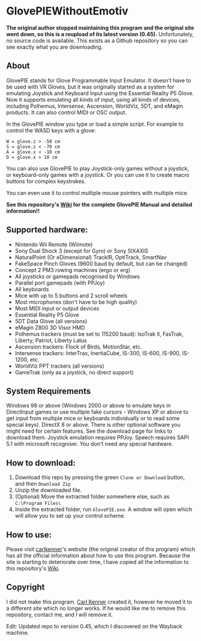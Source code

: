 # GlovePIEWithoutEmotiv
**The original author stopped maintaining this program and the original site went down, so this is a reupload of its latest version (0.45).** Unfortunately, no source code is available. This exists as a Github repository so you can see exactly what you are downloading.

## About
GlovePIE stands for Glove Programmable Input Emulator. It doesn't have to be used with VR Gloves, but it was originally started as a system for emulating Joystick and Keyboard Input using the Essential Reality P5 Glove. Now it supports emulating all kinds of input, using all kinds of devices, including Polhemus, Intersense, Ascension, WorldViz, 5DT, and eMagin products. It can also control MIDI or OSC output.

In the GlovePIE window you type or load a simple script. For example to control the WASD keys with a glove:
```
W = glove.z > -50 cm  
S = glove.z < -70 cm  
A = glove.x < -10 cm  
D = glove.x > 10 cm  
```
You can also use GlovePIE to play Joystick-only games without a joystick, or keyboard-only games with a joystick. Or you can use it to create macro buttons for complex keystrokes.

You can even use it to control multiple mouse pointers with multiple mice.

**See this repository's [Wiki](https://github.com/Ravbug/GlovePIE/wiki) for the complete GlovePIE Manual and detailed information!!**

## Supported hardware:
* Nintendo Wii Remote (Wiimote)
* Sony Dual Shock 3 (except for Gyro) or Sony SIXAXIS
* NaturalPoint (Or eDimensional) TrackIR, OptiTrack, SmartNav
* FakeSpace Pinch Gloves (9600 baud by default, but can be changed)
* Concept 2 PM3 rowing machines (ergo or erg)
* All joysticks or gamepads recognised by Windows
* Parallel port gamepads (with PPJoy)
* All keyboards
* Mice with up to 5 buttons and 2 scroll wheels
* Most microphones (don't have to be high quality)
* Most MIDI input or output devices
* Essential Reality P5 Glove
* 5DT Data Glove (all versions)
* eMagin Z800 3D Visor HMD
* Polhemus trackers (must be set to 115200 baud): IsoTrak II, FasTrak, Liberty, Patriot, Liberty Latus
* Ascension trackers: Flock of Birds, MotionStar, etc.
* Intersense trackers: InterTrax, InertiaCube, IS-300, IS-600, IS-900, IS-1200, etc.
* WorldViz PPT trackers (all versions)
* GameTrak (only as a joystick, no direct support)

## System Requirements
Windows 98 or above (Windows 2000 or above to emulate keys in DirectInput games or use multiple fake cursors - Windows XP or above to get input from multiple mice or keyboards individually or to read some special keys).
DirectX 8 or above.
There is other optional software you might need for certain features. See the download page for links to download them. Joystick emulation requires PPJoy. Speech requires SAPI 5.1 with microsoft recogniser.
You don't need any special hardware.

## How to download:
1) Download this repo by pressing the green ``Clone or Download`` button, and then ``Download Zip``
2) Unzip the downloaded file.
3) (Optional) Move the extracted folder somewhere else, such as ``C:\Program Files\``
4) Inside the extracted folder, run ``GlovePIE.exe``. A window will open which will allow you to set up your control scheme.

## How to use:
Please visit [carlkenner](https://sites.google.com/site/carlkenner/glovepie)'s website (the original creator of this program) which has all the official information about how to use this program. Because the site is starting to deteriorate over time, I have copied all the information to this repository's [Wiki](https://github.com/Ravbug/GlovePIE/wiki).

## Copyright
I did not make this program. [Carl Kenner](https://sites.google.com/site/carlkenner/glovepie) created it, however he moved it to a different site which no longer works. If he would like me to remove this repository, contact me, and I will remove it.

Edit: Updated repo to version 0.45, which I discovered on the Wayback machine.
